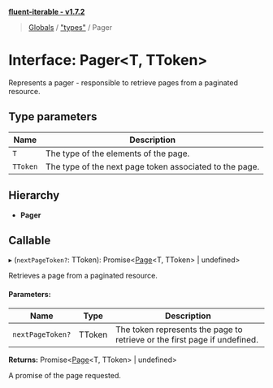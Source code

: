 **[fluent-iterable - v1.7.2](../README.md)**

> [Globals](../README.md) / ["types"](../modules/_types_.md) / Pager

# Interface: Pager\<T, TToken>

Represents a pager - responsible to retrieve pages from a paginated resource.

## Type parameters

Name | Description |
------ | ------ |
`T` | The type of the elements of the page. |
`TToken` | The type of the next page token associated to the page.  |

## Hierarchy

* **Pager**

## Callable

▸ (`nextPageToken?`: TToken): Promise\<[Page](_types_.page.md)\<T, TToken> \| undefined>

Retrieves a page from a paginated resource.

#### Parameters:

Name | Type | Description |
------ | ------ | ------ |
`nextPageToken?` | TToken | The token represents the page to retrieve or the first page if undefined. |

**Returns:** Promise\<[Page](_types_.page.md)\<T, TToken> \| undefined>

A promise of the page requested.
